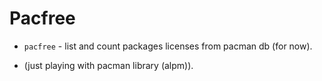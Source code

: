 Pacfree
=======
* `pacfree` - list and count packages licenses from pacman db (for now).

* (just playing with pacman library (alpm)).
